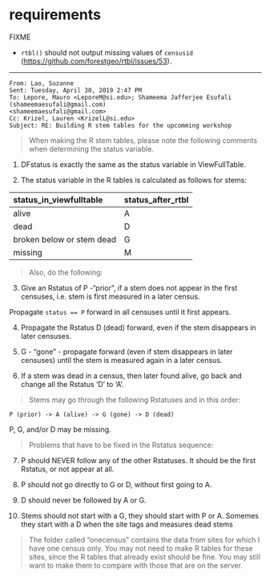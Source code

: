 requirements
================

FIXME

  - `rtbl()` should not output missing values of `censusid`
    (<https://github.com/forestgeo/rtbl/issues/53>).

-----

    From: Lao, Suzanne
    Sent: Tuesday, April 30, 2019 2:47 PM
    To: Lepore, Mauro <LeporeM@si.edu>; Shameema Jafferjee Esufali (shameemaesufali@gmail.com)
    <shameemaesufali@gmail.com>
    Cc: Krizel, Lauren <KrizelL@si.edu>
    Subject: RE: Building R stem tables for the upcomming workshop

> When making the R stem tables, please note the following comments when
> determining the status variable.

1.  DFstatus is exactly the same as the status variable in
    ViewFullTable.

2.  The status variable in the R tables is calculated as follows for
    stems:

| status\_in\_viewfulltable | status\_after\_rtbl |
| :------------------------ | :------------------ |
| alive                     | A                   |
| dead                      | D                   |
| broken below or stem dead | G                   |
| missing                   | M                   |

> Also, do the following:

3.  Give an Rstatus of P -“prior”, if a stem does not appear in the
    first censuses, i.e. stem is first measured in a later census.

Propagate `status == P` forward in all censuses until it first appears.

4.  Propagate the Rstatus D (dead) forward, even if the stem disappears
    in later censuses.

5.  G - “gone” - propagate forward (even if stem disappears in later
    censuses) until the stem is measured again in a later census.

6.  If a stem was dead in a census, then later found alive, go back and
    change all the Rstatus ‘D’ to ‘A’.

> Stems may go through the following Rstatuses and in this order:

`P (prior) -> A (alive) -> G (gone) -> D (dead)`

P, G, and/or D may be missing.

> Problems that have to be fixed in the Rstatus sequence:

7.  P should NEVER follow any of the other Rstatuses. It should be the
    first Rstatus, or not appear at all.

8.  P should not go directly to G or D, without first going to A.

9.  D should never be followed by A or G.

10. Stems should not start with a G, they should start with P or A.
    Somemes they start with a D when the site tags and measures dead
    stems

> The folder called “onecensus” contains the data from sites for which I
> have one census only. You may not need to make R tables for these
> sites, since the R tables that already exist should be fine. You may
> still want to make them to compare with those that are on the server.
